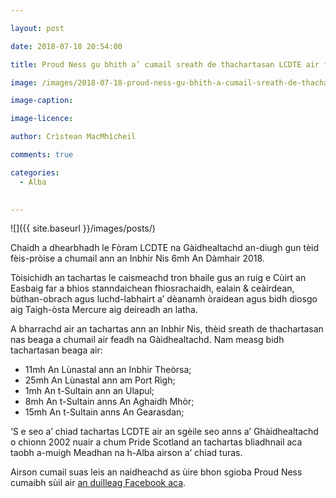 ```yaml
---

layout: post

date: 2018-07-18 20:54:00

title: Proud Ness gu bhith a’ cumail sreath de thachartasan LCDTE air feadh na Ghàidhealtachd

image: /images/2018-07-18-proud-ness-gu-bhith-a-cumail-sreath-de-thachartasan-lcdte-air-feadh-na-ghaidhealtachd.webp

image-caption:

image-licence:

author: Crìstean MacMhìcheil

comments: true

categories:
  - Alba
  

---
```


![]({{ site.baseurl }}/images/posts/)

Chaidh a dhearbhadh le Fòram LCDTE na Gàidhealtachd an-diugh gun tèid fèis-pròise a chumail ann an Inbhir Nis 6mh An Dàmhair 2018.

<!--more-->

Tòisichidh an tachartas le caismeachd tron bhaile gus an ruig e Cùirt an Easbaig far a bhios stanndaichean fhiosrachaidh, ealain & ceàirdean, bùthan-obrach agus luchd-labhairt a&#8217; dèanamh òraidean agus bidh diosgo aig Taigh-òsta Mercure aig deireadh an latha.

A bharrachd air an tachartas ann an Inbhir Nis, thèid sreath de thachartasan nas beaga a chumail air feadh na Gàidhealtachd. Nam measg bidh tachartasan beaga air:

  * 11mh An Lùnastal ann an Inbhir Theòrsa;
  * 25mh An Lùnastal ann am Port Rìgh;
  * 1mh An t-Sultain ann an Ulapul;
  * 8mh An t-Sultain anns <span lang="gd">An Aghaidh Mhòr;</span>
  * 15mh An t-Sultain anns An Gearasdan;

&#8216;S e seo a&#8217; chiad tachartas LCDTE air an sgèile seo anns a&#8217; Ghàidhealtachd o chionn 2002 nuair a chum Pride Scotland an tachartas bliadhnail aca taobh a-muigh Meadhan na h-Alba airson a&#8217; chiad turas.

Airson cumail suas leis an naidheachd as ùire bhon sgioba Proud Ness cumaibh sùil air [an duilleag Facebook aca][1].

 [1]: https://www.facebook.com/HighlandProudNess/
